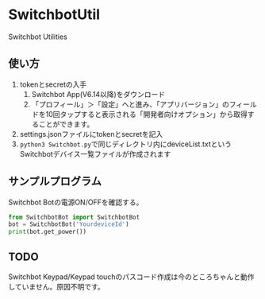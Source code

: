 # SwitchbotUtil

Switchbot Utilities

## 使い方

1. tokenとsecretの入手
    1. Switchbot App(V6.14以降)をダウンロード
    1. 「プロフィール」＞「設定」へと進み、「アプリバージョン」のフィールドを10回タップすると表示される「開発者向けオプション」から取得することができます。
1. settings.jsonファイルにtokenとsecretを記入
1. `python3 Switchbot.py`で同じディレクトリ内にdeviceList.txtというSwitchbotデバイス一覧ファイルが作成されます

## サンプルプログラム

Switchbot Botの電源ON/OFFを確認する。

```python
from SwitchbotBot import SwitchbotBot
bot = SwitchbotBot('YourdeviceId')
print(bot.get_power())
```

## TODO

Switchbot Keypad/Keypad touchのパスコード作成は今のところちゃんと動作していません。原因不明です。
